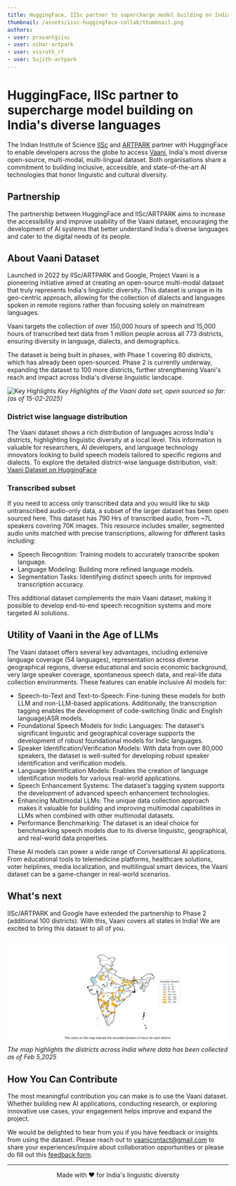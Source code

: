 ```yaml
---
title: HuggingFace, IISc partner to supercharge model building on India's diverse languages
thumbnail: /assets/iisc-huggingface-collab/thumbnail.png
authors:
- user: prasantgiisc
- user: nihar-artpark
- user: visruth_rf
- user: Sujith-artpark
---
```

# HuggingFace, IISc partner to supercharge model building on India's diverse languages

The Indian Institute of Science [IISc](https://iisc.ac.in/) and [ARTPARK](https://artpark.in/)  partner with HuggingFace to enable developers across the globe to access [Vaani](https://vaani.iisc.ac.in/), India's most diverse open-source, multi-modal, multi-lingual dataset. Both organisations share a commitment to building inclusive, accessible, and state-of-the-art AI technologies that honor linguistic and cultural diversity.

## Partnership

The partnership between HuggingFace and IISc/ARTPARK aims to increase the accessibility and improve usability of the Vaani dataset, encouraging the development of AI systems that better understand India's diverse languages and cater to the digital needs of its people.

## About Vaani Dataset

Launched in 2022 by IISc/ARTPARK and Google, Project Vaani is a pioneering initiative aimed at creating an open-source multi-modal dataset that truly represents India's linguistic diversity. This dataset is unique in its geo-centric approach, allowing for the collection of dialects and languages spoken in remote regions rather than focusing solely on mainstream languages.

Vaani targets the collection of over 150,000 hours of speech and 15,000 hours of transcribed text data from 1 million people across all 773 districts, ensuring diversity in language, dialects, and demographics.

The dataset is being built in phases, with Phase 1 covering 80 districts, which has already been open-sourced. Phase 2 is currently underway, expanding the dataset to 100 more districts, further strengthening Vaani's reach and impact across India's diverse linguistic landscape.

![Key Highlights](/assets/HFxIISc-collab/Vaani_Dataset_summary.png)
*Key Highlights of the Vaani data set, open sourced so far: (as of 15-02-2025)*
### District wise language distribution

The Vaani dataset shows a rich distribution of languages across India's districts, highlighting linguistic diversity at a local level. This information is valuable for researchers, AI developers, and language technology innovators looking to build speech models tailored to specific regions and dialects. To explore the detailed district-wise language distribution, visit: [Vaani Dataset on HuggingFace](https://huggingface.co/datasets/ARTPARK-IISc/Vaani)

### Transcribed subset

If you need to access only transcribed data and you would like to skip untranscribed audio-only data, a subset of the larger dataset has been open sourced here. This dataset has 790 Hrs of transcribed audio, from ~7L speakers covering 70K images. This resource includes smaller, segmented audio units matched with precise transcriptions, allowing for different tasks including:

* Speech Recognition: Training models to accurately transcribe spoken language.
* Language Modeling: Building more refined language models.
* Segmentation Tasks: Identifying distinct speech units for improved transcription accuracy.

This additional dataset complements the main Vaani dataset, making it possible to develop end-to-end speech recognition systems and more targeted AI solutions.

## Utility of Vaani in the Age of LLMs

The Vaani dataset offers several key advantages, including extensive language coverage (54  languages), representation across diverse geographical regions, diverse educational and socio economic background, very large speaker coverage, spontaneous speech data, and real-life data collection environments. These features can enable inclusive AI models for:

* Speech-to-Text and Text-to-Speech: Fine-tuning these models for both LLM and non-LLM-based applications. Additionally, the transcription tagging enables the development of code-switching (Indic and English language)ASR models.
* Foundational Speech Models for Indic Languages: The dataset's significant linguistic and geographical coverage supports the development of robust foundational models for Indic languages.
* Speaker Identification/Verification Models: With data from over 80,000 speakers, the dataset is well-suited for developing robust speaker identification and verification models.
* Language Identification Models: Enables the creation of language identification models for various real-world applications.
* Speech Enhancement Systems: The dataset's tagging system supports the development of advanced speech enhancement technologies.
* Enhancing Multimodal LLMs: The unique data collection approach makes it valuable for building and improving multimodal capabilities in LLMs when combined with other multimodal datasets.
* Performance Benchmarking: The dataset is an ideal choice for benchmarking speech models due to its diverse linguistic, geographical, and real-world data properties.

These AI models can power a wide range of Conversational AI applications. From educational tools to telemedicine platforms, healthcare solutions, voter helplines, media localization, and multilingual smart devices, the Vaani dataset can be a game-changer in real-world scenarios.

## What's next

IISc/ARTPARK and Google have extended the partnership to Phase 2 (additional 100 districts). With this, Vaani covers all states in India! We are excited to bring this dataset to all of you.  

![Map of districts where data has been collected](assets/HFxIISc-collab/district_map.png)
*The map highlights the districts across India where data has been collected as of Feb 5,2025*

## How You Can Contribute

The most meaningful contribution you can make is to use the Vaani dataset. Whether building new AI applications, conducting research, or exploring innovative use cases, your engagement helps improve and expand the project.

We would be delighted to hear from you if you have feedback or insights from using the dataset. Please reach out to vaanicontact@gmail.com to share your experiences/inquire about collaboration opportunities or please do fill out this [feedback form](https://docs.google.com/forms/d/e/1FAIpQLSdJ_oMoafkVabj0vgfbTsmECyFFQmbVy3b18NOsxUhYVJKeDQ/viewform).

---

<p align="center">
Made with ❤️ for India's linguistic diversity
</p>
